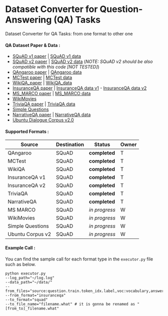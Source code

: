 # Dataset Converter for Question-Answering (QA) Tasks 
Dataset Converter for QA Tasks: from one format to other one

#### QA Dataset Paper & Data :

* [SQuAD v1 paper](https://arxiv.org/pdf/1606.05250) | [SQuAD v1 data](https://github.com/rajpurkar/SQuAD-explorer/blob/master/dataset)
* [SQuAD v2 paper](https://arxiv.org/abs/1806.03822) | [SQuAD v2 data](https://github.com/rajpurkar/SQuAD-explorer/blob/master/dataset) (*NOTE: SQuAD v2 should be also compatible with this code [NOT TESTED]*) 
* [QAngaroo paper](https://transacl.org/ojs/index.php/tacl/article/viewFile/1325/299) | [QAngaroo data](http://bit.ly/2m0W32k)
* [MCTest paper](https://www.microsoft.com/en-us/research/wp-content/uploads/2016/11/MCTest_EMNLP2013.pdf) | [MCTest data](https://github.com/mcobzarenco/mctest/tree/master/data/MCTest)
* [WikiQA_paper](https://aclweb.org/anthology/D15-1237) | [WikiQA_data](https://www.microsoft.com/en-us/download/details.aspx?id=52419)
* [InsuranceQA paper](https://arxiv.org/abs/1508.01585) | [InsuranceQA data v1](https://github.com/shuzi/insuranceQA/tree/master/V1) - [InsuranceQA data v2](https://github.com/shuzi/insuranceQA/tree/master/V2) 
* [MS_MARCO paper](https://arxiv.org/pdf/1611.09268.pdf) | [MS_MARCO data](http://www.msmarco.org/dataset.aspx)
* [WikiMovies](https://arxiv.org/abs/1606.03126)
* [TriviaQA paper](https://arxiv.org/abs/1705.03551) | [TriviaQA data](http://nlp.cs.washington.edu/triviaqa/)
* [Simple Questions](https://arxiv.org/abs/1506.02075)
* [NarrativeQA paper](https://arxiv.org/abs/1712.07040) | [NarrativeQA data](https://github.com/deepmind/narrativeqa)
* [Ubuntu Dialogue Corpus v2.0](https://github.com/rkadlec/ubuntu-ranking-dataset-creator)

#### Supported Formats :
Source | Destination | Status | Owner
------------ | ------------- | ------------- | -------------
QAngaroo| SQuAD| **completed**| T
MCTest| SQuAD| **completed**| T
WikiQA| SQuAD| **completed**| T
InsuranceQA v1| SQuAD| **completed**| T
InsuranceQA v2| SQuAD| **completed**| T
TriviaQA| SQuAD| **completed**| T
NarrativeQA| SQuAD| **completed**| T
MS MARCO| SQuAD| *in progress*| W
WikiMovies| SQuAD| *in progress*| W
Simple Questions| SQuAD| *in progress*| W
Ubuntu Corpus v2| SQuAD| *in progress*| W

#### Example Call :

You can find the sample call for each format type in the ``` executor.py ``` file such as below. 

```
python executor.py 
--log_path="~/log.log" 
--data_path="~/data/" 
--from_files="source:question.train.token_idx.label,voc:vocabulary,answer:answers.label.token_idx" 
--from_format="insuranceqa" 
--to_format="squad" 
--to_file_name="filename.what" # it is gonna be renamed as "[from_to]_filename.what"
```